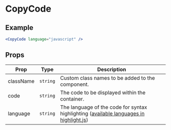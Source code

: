 # CopyCode

## Example

```jsx
<CopyCode language="javascript" />
```

## Props

| Prop      | Type     | Description                                                                                                                                                     |
| --------- | -------- | --------------------------------------------------------------------------------------------------------------------------------------------------------------- |
| className | `string` | Custom class names to be added to the component.                                                                                                                |
| code      | `string` | The code to be displayed within the container.                                                                                                                  |
| language  | `string` | The language of the code for syntax highlighting ([available languages in highlight.js](https://github.com/highlightjs/highlight.js/tree/master/src/languages)) |
